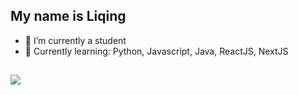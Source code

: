 ## My name is Liqing


- 🔭 I’m currently a student
- 🌱 Currently learning: Python, Javascript, Java, ReactJS, NextJS
##
<img src="https://github-readme-stats.vercel.app/api?username=Liqing&&show_icons=true&title_color=5131D9&icon_color=EA301A&text_color=03071e&bg_color=9bf6ff">

